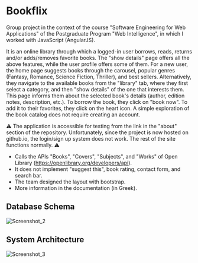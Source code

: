 # Bookflix
Group project in the context of the course "Software Engineering for Web Applications" of the Postgraduate Program "Web Intelligence", in which I worked with JavaScript (AngularJS).

It is an online library through which a logged-in user borrows, reads, returns and/or adds/removes favorite books. The "show details" page offers all the above features, while the user profile offers some of them. For a new user, the home page suggests books through the carousel, popular genres (Fantasy, Romance, Science Fiction, Thriller), and best sellers. Alternatively, they navigate to the available books from the "library" tab, where they first select a category, and then "show details" of the one that interests them. This page informs them about the selected book's details (author, edition notes, description, etc.). To borrow the book, they click on "book now". To add it to their favorites, they click on the heart icon. A simple exploration of the book catalog does not require creating an account.

⚠️ The application is accessible for testing from the link in the "about" section of the repository. Unfortunately, since the project is now hosted on github.io, the login/sign up system does not work. The rest of the site functions normally. ⚠️

* Calls the APIs "Books", "Covers", "Subjects", and "Works" of Open Library (https://openlibrary.org/developers/api).
* It does not implement "suggest this", book rating, contact form, and search bar.
* The team designed the layout with bootstrap.
* More information in the documentation (in Greek).

## Database Schema
![Screenshot_2](https://github.com/akoutsop1909/Bookflix/assets/51194516/33ad673a-63c8-4a7c-b20a-e985b05055c6)

## System Architecture
![Screenshot_3](https://github.com/akoutsop1909/Bookflix/assets/51194516/7acbc319-86c2-4bde-ad2d-a9398d4446aa)

